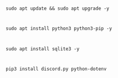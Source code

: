 #
```
sudo apt update && sudo apt upgrade -y
```
#
```
sudo apt install python3 python3-pip -y
```
#
```
sudo apt install sqlite3 -y
```
#
```
pip3 install discord.py python-dotenv
```
#
```

```
#
```

```
#
```

```
#
```

```
#
```

```
#
```

```
